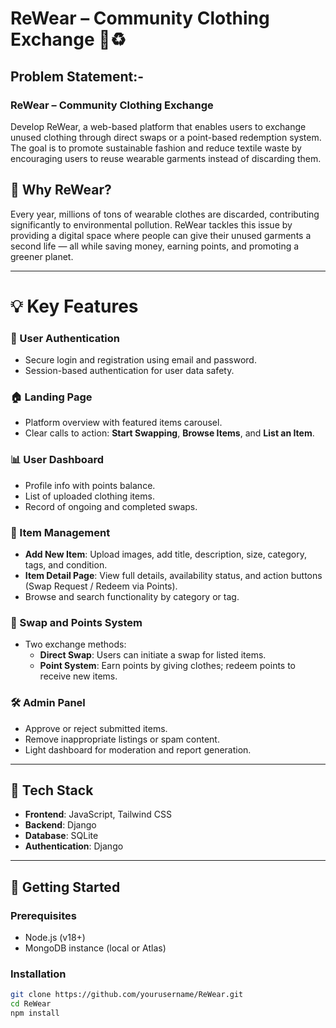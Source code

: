 # ReWear – Community Clothing Exchange 👚♻️



## Problem Statement:-
### ReWear – Community Clothing Exchange
Develop ReWear, a web-based platform that enables users to exchange unused clothing 
through direct swaps or a point-based redemption system. The goal is to promote sustainable 
fashion and reduce textile waste by encouraging users to reuse wearable garments instead of 
discarding them.


## 🌱 Why ReWear?

Every year, millions of tons of wearable clothes are discarded, contributing significantly to environmental pollution. ReWear tackles this issue by providing a digital space where people can give their unused garments a second life — all while saving money, earning points, and promoting a greener planet.

---

# 💡 Key Features

### 👤 User Authentication
- Secure login and registration using email and password.
- Session-based authentication for user data safety.

### 🏠 Landing Page
- Platform overview with featured items carousel.
- Clear calls to action: **Start Swapping**, **Browse Items**, and **List an Item**.

### 📊 User Dashboard
- Profile info with points balance.
- List of uploaded clothing items.
- Record of ongoing and completed swaps.

### 👗 Item Management
- **Add New Item**: Upload images, add title, description, size, category, tags, and condition.
- **Item Detail Page**: View full details, availability status, and action buttons (Swap Request / Redeem via Points).
- Browse and search functionality by category or tag.

### 🔄 Swap and Points System
- Two exchange methods:
  - **Direct Swap**: Users can initiate a swap for listed items.
  - **Point System**: Earn points by giving clothes; redeem points to receive new items.

### 🛠️ Admin Panel
- Approve or reject submitted items.
- Remove inappropriate listings or spam content.
- Light dashboard for moderation and report generation.

---

## 🧱 Tech Stack

- **Frontend**: JavaScript, Tailwind CSS
- **Backend**: Django
- **Database**: SQLite
- **Authentication**: Django


---

## 🚀 Getting Started

### Prerequisites
- Node.js (v18+)
- MongoDB instance (local or Atlas)

### Installation
```bash
git clone https://github.com/yourusername/ReWear.git
cd ReWear
npm install
